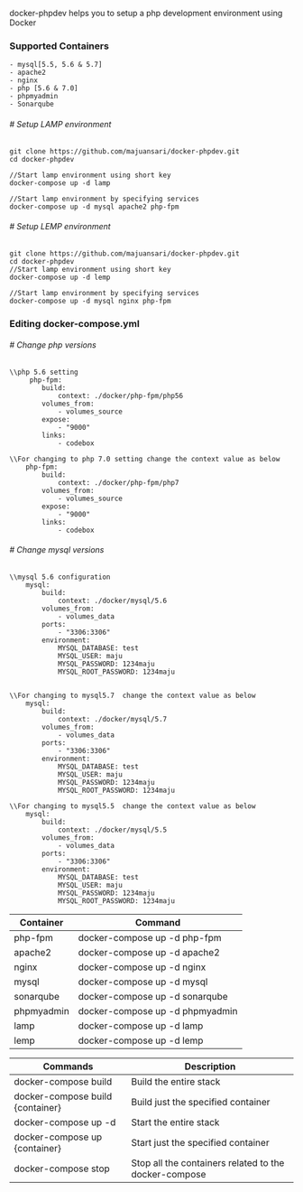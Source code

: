 
docker-phpdev helps you to setup a php development environment using Docker

### Supported Containers
	- mysql[5.5, 5.6 & 5.7]
	- apache2
	- nginx
	- php [5.6 & 7.0]
	- phpmyadmin
	- Sonarqube



###### # Setup LAMP environment
```
git clone https://github.com/majuansari/docker-phpdev.git
cd docker-phpdev

//Start lamp environment using short key
docker-compose up -d lamp

//Start lamp environment by specifying services
docker-compose up -d mysql apache2 php-fpm
```


###### # Setup LEMP environment
```
git clone https://github.com/majuansari/docker-phpdev.git
cd docker-phpdev
//Start lamp environment using short key
docker-compose up -d lemp

//Start lamp environment by specifying services
docker-compose up -d mysql nginx php-fpm
```


### Editing docker-compose.yml

###### # Change php versions


```
\\php 5.6 setting
     php-fpm:
        build:
            context: ./docker/php-fpm/php56
        volumes_from:
            - volumes_source
        expose:
            - "9000"
        links:
            - codebox

\\For changing to php 7.0 setting change the context value as below
    php-fpm:
        build:
            context: ./docker/php-fpm/php7
        volumes_from:
            - volumes_source
        expose:
            - "9000"
        links:
            - codebox

```
###### # Change mysql versions
```
\\mysql 5.6 configuration
    mysql:
        build:
            context: ./docker/mysql/5.6
        volumes_from:
            - volumes_data
        ports:
            - "3306:3306"
        environment:
            MYSQL_DATABASE: test
            MYSQL_USER: maju
            MYSQL_PASSWORD: 1234maju
            MYSQL_ROOT_PASSWORD: 1234maju


\\For changing to mysql5.7  change the context value as below
    mysql:
        build:
            context: ./docker/mysql/5.7
        volumes_from:
            - volumes_data
        ports:
            - "3306:3306"
        environment:
            MYSQL_DATABASE: test
            MYSQL_USER: maju
            MYSQL_PASSWORD: 1234maju
            MYSQL_ROOT_PASSWORD: 1234maju

\\For changing to mysql5.5  change the context value as below
    mysql:
        build:
            context: ./docker/mysql/5.5
        volumes_from:
            - volumes_data
        ports:
            - "3306:3306"
        environment:
            MYSQL_DATABASE: test
            MYSQL_USER: maju
            MYSQL_PASSWORD: 1234maju
            MYSQL_ROOT_PASSWORD: 1234maju

```

Container  | Command   |
---------- | ---------- |
php-fpm | docker-compose up -d php-fpm |
apache2 | docker-compose up -d apache2 |
nginx | docker-compose up -d nginx |
mysql | docker-compose up -d mysql |
sonarqube | docker-compose up -d sonarqube |
phpmyadmin | docker-compose up -d phpmyadmin |
lamp | docker-compose up -d lamp |
lemp | docker-compose up -d lemp |



Commands | Description
---|---
docker-compose build               | Build the entire stack
docker-compose build {container} | Build just the specified container
docker-compose up -d | Start the entire stack
docker-compose up {container}  | Start just the specified container
docker-compose stop | Stop all the containers related to the docker-compose



